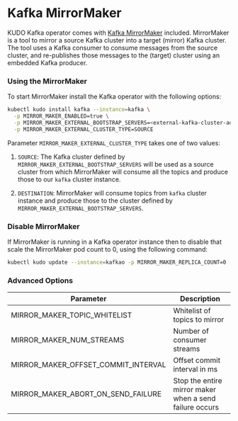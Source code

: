 
# Kafka MirrorMaker

KUDO Kafka operator comes with [Kafka MirrorMaker](https://cwiki.apache.org/confluence/pages/viewpage.action?pageId=27846330) included. MirrorMaker is a tool to mirror a source Kafka 
cluster into a target (mirror) Kafka cluster. The tool uses a Kafka consumer to consume messages from the
source cluster, and re-publishes those messages to the (target) cluster using an embedded Kafka producer.

### Using the MirrorMaker

To start MirrorMaker install the Kafka operator with the following options:

```sh
kubectl kudo install kafka --instance=kafka \
  -p MIRROR_MAKER_ENABLED=true \
  -p MIRROR_MAKER_EXTERNAL_BOOTSTRAP_SERVERS=<external-kafka-cluster-address>\
  -p MIRROR_MAKER_EXTERNAL_CLUSTER_TYPE=SOURCE
```

Parameter `MIRROR_MAKER_EXTERNAL_CLUSTER_TYPE` takes one of two values:

1. `SOURCE`: The Kafka cluster defined by `MIRROR_MAKER_EXTERNAL_BOOTSTRAP_SERVERS` will be
   used as a source cluster from which MirrorMaker will consume all the topics and produce those
   to our `kafka` cluster instance.

2. `DESTINATION`: MirrorMaker will consume topics from `kafka` cluster instance and produce those
   to the cluster defined by `MIRROR_MAKER_EXTERNAL_BOOTSTRAP_SERVERS`.


### Disable MirrorMaker

If MirrorMaker is running in a Kafka operator instance then to disable that scale the MirrorMaker
pod count to 0, using the following command:

```sh
kubectl kudo update --instance=kafkao -p MIRROR_MAKER_REPLICA_COUNT=0
``` 

### Advanced Options

|Parameter|Description|
|--|--|
| MIRROR_MAKER_TOPIC_WHITELIST | Whitelist of topics to mirror |
|MIRROR_MAKER_NUM_STREAMS|Number of consumer streams|
|MIRROR_MAKER_OFFSET_COMMIT_INTERVAL|Offset commit interval in ms|
|MIRROR_MAKER_ABORT_ON_SEND_FAILURE| Stop the entire mirror maker when a send failure occurs |

